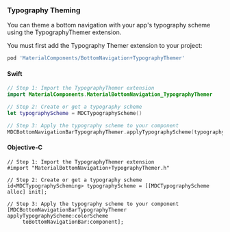 ### Typography Theming

You can theme a bottom navigation with your app's typography scheme using the TypographyThemer extension.

You must first add the Typography Themer extension to your project:

```bash
pod 'MaterialComponents/BottomNavigation+TypographyThemer'
```

<!--<div class="material-code-render" markdown="1">-->
#### Swift
```swift
// Step 1: Import the TypographyThemer extension
import MaterialComponents.MaterialBottomNavigation_TypographyThemer

// Step 2: Create or get a typography scheme
let typographyScheme = MDCTypographyScheme()

// Step 3: Apply the typography scheme to your component
MDCBottomNavigationBarTypographyThemer.applyTypographyScheme(typographyScheme, to: component)
```

#### Objective-C

```objc
// Step 1: Import the TypographyThemer extension
#import "MaterialBottomNavigation+TypographyThemer.h"

// Step 2: Create or get a typography scheme
id<MDCTypographyScheming> typographyScheme = [[MDCTypographyScheme alloc] init];

// Step 3: Apply the typography scheme to your component
[MDCBottomNavigationBarTypographyThemer applyTypographyScheme:colorScheme
     toBottomNavigationBar:component];
```
<!--</div>-->
